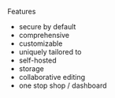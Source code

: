 Features

* secure by default
* comprehensive
* customizable
* uniquely tailored to
* self-hosted
* storage
* collaborative editing
* one stop shop / dashboard
